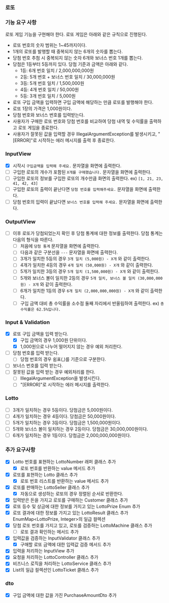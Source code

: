 ### 로또

### 기능 요구 사항

로또 게임 기능을 구현해야 한다. 로또 게임은 아래와 같은 규칙으로 진행된다.

- 로또 번호의 숫자 범위는 1~45까지이다.
- 1개의 로또를 발행할 때 중복되지 않는 6개의 숫자를 뽑는다.
- 당첨 번호 추첨 시 중복되지 않는 숫자 6개와 보너스 번호 1개를 뽑는다.
- 당첨은 1등부터 5등까지 있다. 당첨 기준과 금액은 아래와 같다.
    - 1등: 6개 번호 일치 / 2,000,000,000원
    - 2등: 5개 번호 + 보너스 번호 일치 / 30,000,000원
    - 3등: 5개 번호 일치 / 1,500,000원
    - 4등: 4개 번호 일치 / 50,000원
    - 5등: 3개 번호 일치 / 5,000원
- 로또 구입 금액을 입력하면 구입 금액에 해당하는 만큼 로또를 발행해야 한다.
- 로또 1장의 가격은 1,000원이다.
- 당첨 번호와 보너스 번호를 입력받는다.
- 사용자가 구매한 로또 번호와 당첨 번호를 비교하여 당첨 내역 및 수익률을 출력하고 로또 게임을 종료한다.
- 사용자가 잘못된 값을 입력할 경우 IllegalArgumentException를 발생시키고, "[ERROR]"로 시작하는 에러 메시지를 출력 후 종료한다.

### InputView

- [x]  시작시 `구입금액을 입력해 주세요.` 문자열을 화면에 출력한다.
- [ ]  구입한 로또의 개수가 포함된 `X개를 구매했습니다.` 문자열을 화면에 출력한다.
- [ ]  구입한 로또의 정보를 구입한 로또의 개수만큼 화면의 출력한다. ex) `[1, 21, 23, 41, 42, 43]`
- [ ]  구입한 로또의 출력이 끝난다면 `당첨 번호를 입력해주세요.` 문자열을 화면에 출력한다.
- [ ]  당첨 번호의 입력이 끝났다면 `보너스 번호를 입력해 주세요.` 문자열을 화면에 출력한다.

### OutputView

- [ ]  이후 로또가 당첨되었는지 확인 후 당첨 통계에 대한 정보를 출력한다. 당첨 통계는 다음의 형식을 따른다.
    - [ ]  처음에 `당첨 통계` 문자열을 화면에 출력한다.
    - [ ]  다음과 같은 구분선을 `---` 문자열을 화면에 출력한다.
    - [ ]  3개가 일치한 5등의 경우 `3개 일치 (5,000원) - X개` 와 같이 출력한다.
    - [ ]  4개가 일치한 4등의 경우 `4개 일치 (50,000원) - X개` 와 같이 출력한다.
    - [ ]  5개가 일치한 3등의 경우 `5개 일치 (1,500,000원) - X개` 와 같이 출력한다.
    - [ ]  5개와 보너스 볼이 일치한 2등의 경우 `5개 일치, 보너스 볼 일치 (30,000,000원) - X개` 와 같이 출력한다.
    - [ ]  6개가 일치한 1등의 경우 `6개 일치 (2,000,000,000원) - X개` 와 같이 출력한다.
    - [ ]  구입 금액 대비 총 수익률을 소수점 둘째 자리에서 반올림하여 출력한다. ex) `총 수익률은 62.5%입니다.`

### Input & Validation

- [x]  로또 구입 금액을 입력 받는다.
    - [x]  구입 금액의 경우 1,000원 단위이다.
    - [x]  1,000원으로 나누어 떨어지지 않는 경우 예외 처리한다.
- [ ]  당첨 번호를 입력 받는다.
    - [ ]  당첨 번호의 경우 쉼표(,)를 기준으로 구분한다.
- [ ]  보너스 번호를 입력 받는다.
- [ ]  잘못된 값을 입력 받는 경우 예외처리를 한다.
    - [ ]  IllegalArgumentException을 발생시킨다.
    - [ ]  "[ERROR]"로 시작하는 에러 메시지를 출력한다.

### Lotto

- [ ]  3개가 일치하는 경우 5등이다. 당첨금은 5,000원이다.
- [ ]  4개가 일치하는 경우 4등이다. 당첨금은 50,000원이다.
- [ ]  5개가 일치하는 경우 3등이다. 당첨금은 1,500,000원이다.
- [ ]  5개와 보너스 볼이 일치하는 경우 2등이다. 당첨금은 30,000,000원이다.
- [ ]  6개가 일치하는 경우 1등이다. 당첨금은 2,000,000,000원이다.

### 추가 요구사항

- [x]  Lotto 번호를 표현하는 LottoNumber 래퍼 클래스 추가
    - [x] 로또 번호를 반환하는 value 메서드 추가
- [x]  로또를 표현하는 Lotto 클래스 추가
    - [x] 로또 번호 리스트를 반환하는 value 메서드 추가
- [x]  로또를 판매하는 LottoSeller 클래스 추가
    - [x] 자동으로 생성하는 로또의 경우 정렬된 순서로 반환한다.
- [x]  입력받은 돈을 가지고 로또를 구매하는 Customer 클래스 추가
- [x]  로또 등수 및 상금에 대한 정보를 가지고 있는 LottoPrize Enum 추가
- [x]  로또 결과에 대한 정보를 가지고 있는 LottoResult 클래스 추가 EnumMap<LottoPrize, Integer>의 일급 컬렉션
- [x]  당첨 로또 번호를 가지고 있고, 로또를 검증하는 LottoMachine 클래스 추가
    - [ ] 로또 결과 확인하는 메서드 추가
- [x]  입력값을 검증하는 InputValidator 클래스 추가
    - [x] 구매할 로또 금액에 대한 입력값 검증 메서드 추가
- [x]  입력을 처리하는 InputView 추가
- [x]  요청을 처리하는 LottoController 클래스 추가
- [x]  비즈니스 로직을 처리하는 LottoService 클래스 추가
- [x]  List<Lotto>의 일급 컬렉션인 LottoTicket 클래스 추가

### dto

- [x]  구입 금액에 대한 값을 가진 PurchaseAmountDto 추가

